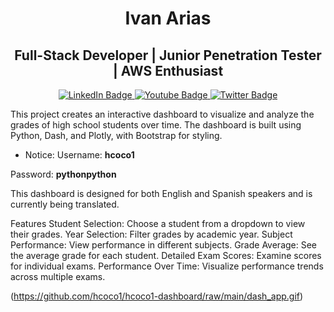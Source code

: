 <div align="center"><h1>Ivan Arias</h1></div>
<div align="center"><h2>Full-Stack Developer | Junior Penetration Tester | AWS Enthusiast</h2></div>

<div id="badges" align="center">
  <a href="https://www.linkedin.com/in/hcoco1/">
    <img src="https://img.shields.io/badge/LinkedIn-blue?style=for-the-badge&logo=linkedin&logoColor=white" alt="LinkedIn Badge"/>
  </a>
  <a href="https://www.youtube.com/channel/UCban0ilP3jBC9rdmL-fPy_Q">
    <img src="https://img.shields.io/badge/YouTube-red?style=for-the-badge&logo=youtube&logoColor=white" alt="Youtube Badge"/>
  </a>
  <a href="https://twitter.com/hcoco1">
    <img src="https://img.shields.io/badge/Twitter-blue?style=for-the-badge&logo=twitter&logoColor=white" alt="Twitter Badge"/>
  </a>
</div>  



This project creates an interactive dashboard to visualize and analyze the grades of high school students over time. The dashboard is built using Python, Dash, and Plotly, with Bootstrap for styling.

- Notice:
Username: **hcoco1**

Password: **pythonpython**

This dashboard is designed for both English and Spanish speakers and is currently being translated.

Features
Student Selection: Choose a student from a dropdown to view their grades.
Year Selection: Filter grades by academic year.
Subject Performance: View performance in different subjects.
Grade Average: See the average grade for each student.
Detailed Exam Scores: Examine scores for individual exams.
Performance Over Time: Visualize performance trends across multiple exams.



(https://github.com/hcoco1/hcoco1-dashboard/raw/main/dash_app.gif)
